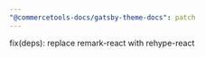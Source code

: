 ```yaml
---
"@commercetools-docs/gatsby-theme-docs": patch
---
```


fix(deps): replace remark-react with rehype-react
